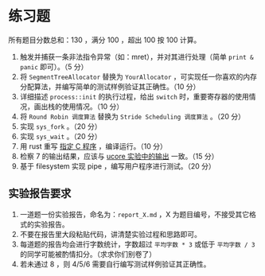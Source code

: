 # 练习题

所有题目分数总和：130 ，满分 100 ，超出 100 按 100 计算。

1. 触发并捕获一条非法指令异常（如：mret），并对其进行处理（简单 `print & panic` 即可）。（5 分）
2. 将 `SegmentTreeAllocator` 替换为 `YourAllocator` ，可实现任一你喜欢的内存分配算法，并编写简单的测试样例验证其正确性。（10 分）
3. 详细描述 `process::init` 的执行过程，给出 `switch` 时，重要寄存器的使用情况，画出栈的使用情况。（10 分）
4. 将 `Round Robin 调度算法` 替换为 `Stride Scheduling 调度算法` 。（20 分）
5. 实现 `sys_fork` 。（20 分）
6. 实现 `sys_wait` 。（20 分）
7. 用 rust 重写 [指定 C 程序](https://github.com/chyyuu/ucore_os_lab/blob/master/labcodes/lab6/user/priority.c) ，编译运行。（10 分）
8. 检察 7 的输出结果，应该与 [ucore 实验中的输出](https://github.com/chyyuu/ucore_os_lab/blob/master/labcodes/lab6/tools/grade.sh#L576) 一致。（15 分）
9. 基于 filesystem 实现 pipe ，编写用户程序进行测试。（20 分）

## 实验报告要求

1. 一道题一份实验报告，命名为：`report_X.md` ，X 为题目编号，不接受其它格式的实验报告。
2. 不要在报告里大段粘贴代码，讲清楚实验过程和思路即可。
3. 每道题的报告均会进行字数统计，字数超过 `平均字数 * 3` 或低于 `平均字数 / 3` 的同学可能被酌情扣分。（求求你们别卷了）
4. 若未通过 8 ，则 4/5/6 需要自行编写测试样例验证其正确性。
